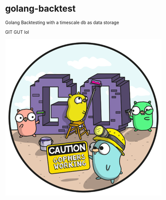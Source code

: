 # golang-backtest
Golang Backtesting with a timescale db as data storage

GIT GUT lol

![img.png](img.png)